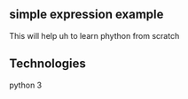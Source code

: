 ##  simple expression example
This will help uh to learn phython from scratch

## Technologies
python 3


 
   

   
   
 
